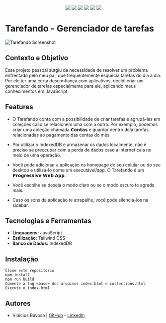<div align="center">
  <img src="https://img.shields.io/badge/status-finished-blue" />
  <img src="https://img.shields.io/badge/JavaScript-FFF?&logo=JavaScript&logoColor=yellow" />
  <img src="https://img.shields.io/badge/Tailwind-404D59?&logo=tailwindCSS&logoColor=white" />
  <img src="https://img.shields.io/badge/Visual_Studio_Code-0078D4?&logo=visual-studio-code&logoColor=white" />
  <img src="https://img.shields.io/badge/GitHub-181717?&logo=github&logoColor=white" />
  <img src="https://img.shields.io/badge/Figma-121212?&logo=figma&logoColor=red" />
</div>

# Tarefando - Gerenciador de tarefas

![Tarefando Screenshot](https://tinypic.host/images/2024/06/06/Tarefando-lightd802b183cd482a1d.png)

## Contexto e Objetivo

Esse projeto pessoal surgiu da necessidade de resolver um problema enfrentado pelo meu pai, que frequentemente esquecia tarefas do dia a dia. Por ele ter uma certa desconfiança com aplicativos, decidi criar um gerenciador de tarefas especialmente para ele, aplicando meus conhecimentos em JavaScript.

## Features

- O Tarefando conta com a possibilidade de criar tarefas e agrupá-las em coleções caso se relacionem uma com a outra. Por exemplo, podemos criar uma coleção chamada 𝗖𝗼𝗻𝘁𝗮𝘀 e guardar dentro dela tarefas relacionadas ao pagamento das contas do mês.

 - Por utilizar o IndexedDB e armazenar os dados localmente, não é preciso se preocupar com a perda de dados caso a internet caia no meio de uma operação.

- Você pode adicionar a aplicação na homepage do seu celular ou do seu desktop e utiliza-lo como um executável/app. O Tarefando é um 𝗣𝗿𝗼𝗴𝗿𝗲𝘀𝘀𝗶𝘃𝗲 𝗪𝗲𝗯 𝗔𝗽𝗽.

- Você escolhe se deseja o modo claro ou se o modo escuro te agrada mais.

- Caso os sons da aplicação te atrapalhe, você pode silencia-los na sidebar.


## Tecnologias e Ferramentas

- **Linguagens:** JavaScript
- **Estilização:** Tailwind CSS
- **Banco de Dados:** IndexedDB

## Instalação

```
Clone este repositório
npm install
npm run build
Comente a tag <base> dos arquivos index.html e collections.html
Execute o index.html
```

## Autores

- Vinicius Bavosa | [GitHub](https://github.com/viniciusbavosa) - [LinkedIn](https://linkedin.com/in/vinicius-bavosa-b94977298)
